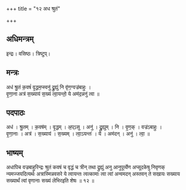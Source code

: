 +++
title = "१२ अध श्रुतं"

+++
## अधिमन्त्रम्
इन्द्रः। वसिष्ठः। त्रिष्टुप्।

## मन्त्रः
अध॑ श्रु॒तं क॒वषं॑ वृ॒द्धम॒प्स्वनु॑ द्रु॒ह्युं नि वृ॑ण॒ग्वज्र॑बाहुः ।  
वृ॒णा॒ना अत्र॑ स॒ख्याय॑ स॒ख्यं त्वा॒यन्तो॒ ये अम॑द॒न्ननु॑ त्वा ॥

## पदपाठः
अध॑ । श्रु॒तम् । क॒वष॑म् । वृ॒द्धम् । अ॒प्ऽसु । अनु॑ । द्रु॒ह्युम् । नि । वृ॒ण॒क् । वज्र॑ऽबाहुः ।  
वृ॒णा॒नाः । अत्र॑ । स॒ख्याय॑ । स॒ख्यम् । त्वा॒ऽयन्तः॑ । ये । अम॑दन् । अनु॑ । त्वा॒ ॥

## भाष्यम्
अधापिच वज्रबाहुरिन्द्रः श्रुतं कवषं च वृद्धं च त्रीन् तथा द्रुह्युं अनु आनुपूर्व्येण अप्सूदकेषु निवृणक् न्यमज्जयदित्यर्थः अत्रास्मिन्नवसरे ये त्वायन्तः त्वत्कामाः त्वा त्वां अन्वमदन् अस्तवन् ते सखायः सख्याय सख्यार्थं त्वां वृणानाः सख्यं लेभिरइति शेषः ॥ १२ ॥